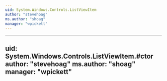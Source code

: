 ```yaml
---
uid: System.Windows.Controls.ListViewItem
author: "stevehoag"
ms.author: "shoag"
manager: "wpickett"
---
```


---
uid: System.Windows.Controls.ListViewItem.#ctor
author: "stevehoag"
ms.author: "shoag"
manager: "wpickett"
---

